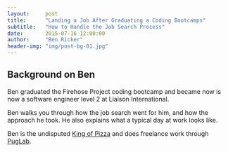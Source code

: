 ```yaml
---
layout:     post
title:      "Landing a Job After Graduating a Coding Bootcamps"
subtitle:   "How to Handle the Job Search Process"
date:       2015-07-16 12:00:00
author:     "Ben Ricker"
header-img: "img/post-bg-01.jpg"
---
```


## Background on Ben

Ben graduated the Firehose Project coding bootcamp and became now is now a software engineer level 2 at Liaison International.

Ben walks you through how the job search went for him, and how the approach he took.  He also explains what a typical day at work looks like.

Ben is the undisputed [King of Pizza](http://kingof.pizza/) and does freelance work through [PugLab](https://github.com/BGRicker/puglab).  

<!--
{% include youtubePlayer.html id="o8FMMnw30BU" %}
-->